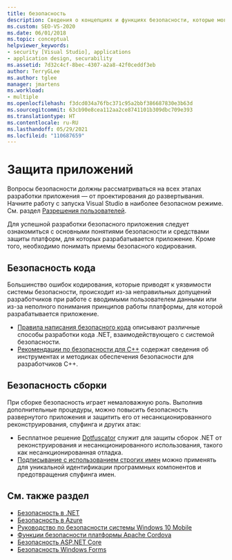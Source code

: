```yaml
---
title: безопасность
description: Сведения о концепциях и функциях безопасности, которые могут помочь эффективно разрабатывать безопасные приложения.
ms.custom: SEO-VS-2020
ms.date: 06/01/2018
ms.topic: conceptual
helpviewer_keywords:
- security [Visual Studio], applications
- application design, securability
ms.assetid: 7d32c4cf-8bec-4307-a2a8-42f0ceddf3eb
author: TerryGLee
ms.author: tglee
manager: jmartens
ms.workload:
- multiple
ms.openlocfilehash: f3dcd034a76fbc371c95a2bbf386687830e3b63d
ms.sourcegitcommit: 63cb90e8cea112aa2ce8741101b309dbc709e393
ms.translationtype: HT
ms.contentlocale: ru-RU
ms.lasthandoff: 05/29/2021
ms.locfileid: "110687659"
---
```

# <a name="secure-applications"></a>Защита приложений

Вопросы безопасности должны рассматриваться на всех этапах разработки приложения — от проектирования до развертывания. Начните работу с запуска Visual Studio в наиболее безопасном режиме. См. раздел [Разрешения пользователей](../ide/user-permissions-and-visual-studio.md).

Для успешной разработки безопасного приложения следует ознакомиться с основными понятиями безопасности и средствами защиты платформ, для которых разрабатывается приложение. Кроме того, необходимо понимать приемы безопасного кодирования.

## <a name="code-for-security"></a>Безопасность кода

Большинство ошибок кодирования, которые приводят к уязвимости системы безопасности, происходит из-за неправильных допущений разработчиков при работе с вводимыми пользователем данными или из-за неполного понимания принципов работы платформы, для которой разрабатывается приложение.

- [Правила написания безопасного кода](/dotnet/standard/security/secure-coding-guidelines) описывают различные способы разработки кода .NET, взаимодействующего с системой безопасности.
- [Рекомендации по безопасности для C++](/cpp/top/security-best-practices-for-cpp) содержат сведения об инструментах и методиках обеспечения безопасности для разработчиков C++.

## <a name="build-for-security"></a>Безопасность сборки

При сборке безопасность играет немаловажную роль. Выполнив дополнительные процедуры, можно повысить безопасность развернутого приложения и защитить его от несанкционированного реконструирования, спуфинга и других атак:

- Бесплатное решение [Dotfuscator](dotfuscator/index.md) служит для защиты сборок .NET от реконструирования и несанкционированного использования, такого как несанкционированная отладка.
- [Подписывание с использованием строгих имен](managing-assembly-and-manifest-signing.md) можно применять для уникальной идентификации программных компонентов и предотвращения спуфинга имен.

## <a name="see-also"></a>См. также раздел

- [Безопасность в .NET](/dotnet/standard/security/index)
- [Безопасность в Azure](/azure/security/)
- [Руководство по безопасности системы Windows 10 Mobile](/windows/security/threat-protection/windows-10-mobile-security-guide)
- [Функции безопасности платформы Apache Cordova](/previous-versions/visualstudio/cross-platform/tools-for-cordova/security/best-practices?view=toolsforcordova-2017&preserve-view=true)
- [Безопасность ASP.NET Core](/aspnet/core/security/?view=aspnetcore-2.1&preserve-view=true)
- [Безопасность Windows Forms](/dotnet/framework/winforms/windows-forms-security)
